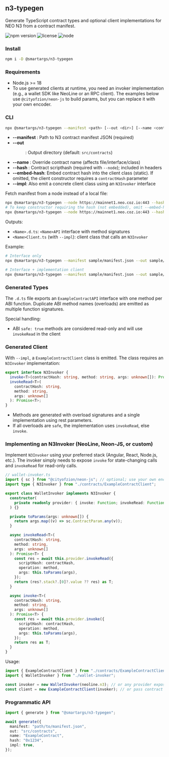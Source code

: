 ## n3-typegen

Generate TypeScript contract types and optional client implementations for NEO N3 from a contract manifest.

![npm version](https://img.shields.io/npm/v/%40smartargs%2Fn3-typegen)
![license](https://img.shields.io/badge/license-MIT-blue.svg)
![node](https://img.shields.io/badge/node-%3E%3D18-brightgreen)

### Install

```bash
npm i -D @smartargs/n3-typegen
```

### Requirements

- Node.js >= 18
- To use generated clients at runtime, you need an invoker implementation (e.g., a wallet SDK like NeoLine or an RPC client). The examples below use `@cityofzion/neon-js` to build params, but you can replace it with your own encoder.

### CLI

```bash
npx @smartargs/n3-typegen --manifest <path> [--out <dir>] [--name <contract>] [--hash <scriptHash>] [--embed-hash] [--impl]
```

- **--manifest <path>**: Path to N3 contract manifest JSON (required)
- **--out <dir>**: Output directory (default: `src/contracts`)
- **--name <contract>**: Override contract name (affects file/interface/class)
- **--hash <scriptHash>**: Contract scripthash (required with `--node`); included in headers
- **--embed-hash**: Embed contract hash into the client class (static). If omitted, the client constructor requires a `contractHash` parameter
- **--impl**: Also emit a concrete client class using an `N3Invoker` interface

Fetch manifest from a node instead of a local file:

```bash
npx @smartargs/n3-typegen --node https://mainnet1.neo.coz.io:443 --hash 0x<hash> --out src/contracts --name FromChain --impl
# To keep constructor requiring the hash (not embedded), omit --embed-hash
npx @smartargs/n3-typegen --node https://mainnet1.neo.coz.io:443 --hash 0x<hash> --out src/contracts --name FromChain --impl --embed-hash
```

Outputs:

- `<Name>.d.ts`: `<Name>API` interface with method signatures
- `<Name>Client.ts` (with `--impl`): client class that calls an `N3Invoker`

Example:

```bash
# Interface only
npx @smartargs/n3-typegen --manifest sample/manifest.json --out sample/out --name ExampleContract --hash 0x1234

# Interface + implementation client
npx @smartargs/n3-typegen --manifest sample/manifest.json --out sample/out --name ExampleContract --hash 0x1234 --impl
```

### Generated Types

The `.d.ts` file exports an `ExampleContractAPI` interface with one method per ABI function. Duplicate ABI method names (overloads) are emitted as multiple function signatures.

Special handling:

- ABI `safe: true` methods are considered read-only and will use `invokeRead` in the client

### Generated Client

With `--impl`, a `ExampleContractClient` class is emitted. The class requires an `N3Invoker` implementation:

```ts
export interface N3Invoker {
  invoke<T>(contractHash: string, method: string, args: unknown[]): Promise<T>;
  invokeRead<T>(
    contractHash: string,
    method: string,
    args: unknown[]
  ): Promise<T>;
}
```

- Methods are generated with overload signatures and a single implementation using rest parameters.
- If all overloads are `safe`, the implementation uses `invokeRead`, else `invoke`.

### Implementing an N3Invoker (NeoLine, Neon-JS, or custom)

Implement `N3Invoker` using your preferred stack (Angular, React, Node.js, etc.). The invoker simply needs to expose `invoke` for state-changing calls and `invokeRead` for read-only calls.

```ts
// wallet-invoker.ts
import { sc } from "@cityofzion/neon-js"; // optional; use your own encoder if preferred
import type { N3Invoker } from "./contracts/ExampleContractClient";

export class WalletInvoker implements N3Invoker {
  constructor(
    private readonly provider: { invoke: Function; invokeRead: Function }
  ) {}

  private toParams(args: unknown[]) {
    return args.map((v) => sc.ContractParam.any(v));
  }

  async invokeRead<T>(
    contractHash: string,
    method: string,
    args: unknown[]
  ): Promise<T> {
    const res = await this.provider.invokeRead({
      scriptHash: contractHash,
      operation: method,
      args: this.toParams(args),
    });
    return (res?.stack?.[0]?.value ?? res) as T;
  }

  async invoke<T>(
    contractHash: string,
    method: string,
    args: unknown[]
  ): Promise<T> {
    const res = await this.provider.invoke({
      scriptHash: contractHash,
      operation: method,
      args: this.toParams(args),
    });
    return res as T;
  }
}
```

Usage:

```ts
import { ExampleContractClient } from "./contracts/ExampleContractClient";
import { WalletInvoker } from "./wallet-invoker";

const invoker = new WalletInvoker(neoline.n3); // or any provider exposing invoke/invokeRead
const client = new ExampleContractClient(invoker); // or pass contract hash if not using --hash
```

### Programmatic API

```ts
import { generate } from "@smartargs/n3-typegen";

await generate({
  manifest: "path/to/manifest.json",
  out: "src/contracts",
  name: "ExampleContract",
  hash: "0x1234",
  impl: true,
});
```
